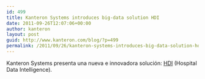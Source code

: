 ```yaml
---
id: 499
title: Kanteron Systems introduces big-data solution HDI
date: 2011-09-26T12:07:06+00:00
author: kanteron
layout: post
guid: http://www.kanteron.com/blog/?p=499
permalink: /2011/09/26/kanteron-systems-introduces-big-data-solution-hdi/
---
```

Kanteron Systems presenta una nueva e innovadora solución: [HDI](http://www.kanteron.com/blog/products/hdi/ "HDI") (Hospital Data Intelligence).